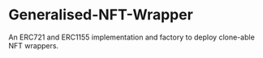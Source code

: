 # Generalised-NFT-Wrapper
An ERC721 and ERC1155 implementation and factory to deploy clone-able NFT wrappers.

